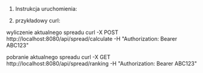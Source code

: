 1. Instrukcja uruchomienia:


2. przykładowy curl:

wyliczenie aktualnego spreadu
curl -X POST http://localhost:8080/api/spread/calculate -H "Authorization: Bearer ABC123"

pobranie aktualnego spreadu
curl -X GET http://localhost:8080/api/spread/ranking -H "Authorization: Bearer ABC123"